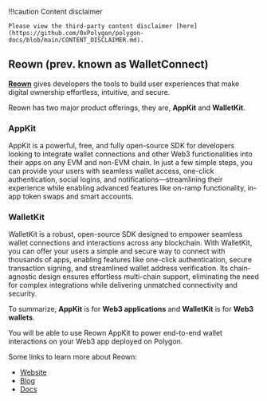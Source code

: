 !!!caution
    Content disclaimer

    Please view the third-party content disclaimer [here](https://github.com/0xPolygon/polygon-docs/blob/main/CONTENT_DISCLAIMER.md).

## Reown (prev. known as WalletConnect)

**[Reown](https://reown.com/?utm_source=polygon&utm_medium=docs&utm_campaign=backlinks)** gives developers the tools to build user experiences that make digital ownership effortless, intuitive, and secure.

Reown has two major product offerings, they are, **AppKit** and **WalletKit**.

### AppKit

AppKit is a powerful, free, and fully open-source SDK for developers looking to integrate wallet connections and other Web3 functionalities into their apps on any EVM and non-EVM chain. In just a few simple steps, you can provide your users with seamless wallet access, one-click authentication, social logins, and notifications—streamlining their experience while enabling advanced features like on-ramp functionality, in-app token swaps and smart accounts.

### WalletKit
WalletKit is a robust, open-source SDK designed to empower seamless wallet connections and interactions across any blockchain. With WalletKit, you can offer your users a simple and secure way to connect with thousands of apps, enabling features like one-click authentication, secure transaction signing, and streamlined wallet address verification. Its chain-agnostic design ensures effortless multi-chain support, eliminating the need for complex integrations while delivering unmatched connectivity and security.

To summarize, **AppKit** is for **Web3 applications** and **WalletKit** is for **Web3 wallets**.

You will be able to use Reown AppKit to power end-to-end wallet interactions on your Web3 app deployed on Polygon.

Some links to learn more about Reown:
- [Website](https://reown.com/?utm_source=polygon&utm_medium=docs&utm_campaign=backlinks)
- [Blog](https://reown.com/blog?utm_source=polygon&utm_medium=docs&utm_campaign=backlinks)
- [Docs](https://docs.reown.com/?utm_source=polygon&utm_medium=docs&utm_campaign=backlinks)
